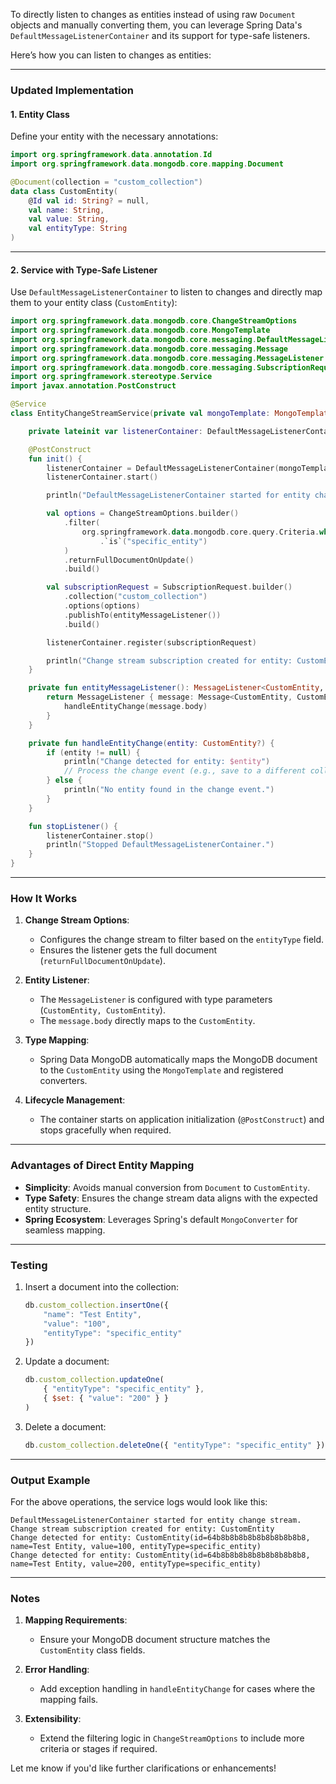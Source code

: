 To directly listen to changes as entities instead of using raw `Document` objects and manually converting them, you can leverage Spring Data's `DefaultMessageListenerContainer` and its support for type-safe listeners.

Here’s how you can listen to changes as entities:

---

### **Updated Implementation**

#### 1. **Entity Class**

Define your entity with the necessary annotations:

```kotlin
import org.springframework.data.annotation.Id
import org.springframework.data.mongodb.core.mapping.Document

@Document(collection = "custom_collection")
data class CustomEntity(
    @Id val id: String? = null,
    val name: String,
    val value: String,
    val entityType: String
)
```

---

#### 2. **Service with Type-Safe Listener**

Use `DefaultMessageListenerContainer` to listen to changes and directly map them to your entity class (`CustomEntity`):

```kotlin
import org.springframework.data.mongodb.core.ChangeStreamOptions
import org.springframework.data.mongodb.core.MongoTemplate
import org.springframework.data.mongodb.core.messaging.DefaultMessageListenerContainer
import org.springframework.data.mongodb.core.messaging.Message
import org.springframework.data.mongodb.core.messaging.MessageListener
import org.springframework.data.mongodb.core.messaging.SubscriptionRequest
import org.springframework.stereotype.Service
import javax.annotation.PostConstruct

@Service
class EntityChangeStreamService(private val mongoTemplate: MongoTemplate) {

    private lateinit var listenerContainer: DefaultMessageListenerContainer

    @PostConstruct
    fun init() {
        listenerContainer = DefaultMessageListenerContainer(mongoTemplate)
        listenerContainer.start()

        println("DefaultMessageListenerContainer started for entity change stream.")

        val options = ChangeStreamOptions.builder()
            .filter(
                org.springframework.data.mongodb.core.query.Criteria.where("fullDocument.entityType")
                    .`is`("specific_entity")
            )
            .returnFullDocumentOnUpdate()
            .build()

        val subscriptionRequest = SubscriptionRequest.builder()
            .collection("custom_collection")
            .options(options)
            .publishTo(entityMessageListener())
            .build()

        listenerContainer.register(subscriptionRequest)

        println("Change stream subscription created for entity: CustomEntity")
    }

    private fun entityMessageListener(): MessageListener<CustomEntity, CustomEntity> {
        return MessageListener { message: Message<CustomEntity, CustomEntity> ->
            handleEntityChange(message.body)
        }
    }

    private fun handleEntityChange(entity: CustomEntity?) {
        if (entity != null) {
            println("Change detected for entity: $entity")
            // Process the change event (e.g., save to a different collection, trigger downstream processing, etc.)
        } else {
            println("No entity found in the change event.")
        }
    }

    fun stopListener() {
        listenerContainer.stop()
        println("Stopped DefaultMessageListenerContainer.")
    }
}
```

---

### **How It Works**

1. **Change Stream Options**:
   - Configures the change stream to filter based on the `entityType` field.
   - Ensures the listener gets the full document (`returnFullDocumentOnUpdate`).

2. **Entity Listener**:
   - The `MessageListener` is configured with type parameters (`CustomEntity, CustomEntity`).
   - The `message.body` directly maps to the `CustomEntity`.

3. **Type Mapping**:
   - Spring Data MongoDB automatically maps the MongoDB document to the `CustomEntity` using the `MongoTemplate` and registered converters.

4. **Lifecycle Management**:
   - The container starts on application initialization (`@PostConstruct`) and stops gracefully when required.

---

### **Advantages of Direct Entity Mapping**

- **Simplicity**: Avoids manual conversion from `Document` to `CustomEntity`.
- **Type Safety**: Ensures the change stream data aligns with the expected entity structure.
- **Spring Ecosystem**: Leverages Spring's default `MongoConverter` for seamless mapping.

---

### **Testing**

1. Insert a document into the collection:
   ```javascript
   db.custom_collection.insertOne({
       "name": "Test Entity",
       "value": "100",
       "entityType": "specific_entity"
   })
   ```

2. Update a document:
   ```javascript
   db.custom_collection.updateOne(
       { "entityType": "specific_entity" },
       { $set: { "value": "200" } }
   )
   ```

3. Delete a document:
   ```javascript
   db.custom_collection.deleteOne({ "entityType": "specific_entity" })
   ```

---

### **Output Example**

For the above operations, the service logs would look like this:

```
DefaultMessageListenerContainer started for entity change stream.
Change stream subscription created for entity: CustomEntity
Change detected for entity: CustomEntity(id=64b8b8b8b8b8b8b8b8b8b8, name=Test Entity, value=100, entityType=specific_entity)
Change detected for entity: CustomEntity(id=64b8b8b8b8b8b8b8b8b8b8, name=Test Entity, value=200, entityType=specific_entity)
```

---

### **Notes**

1. **Mapping Requirements**:
   - Ensure your MongoDB document structure matches the `CustomEntity` class fields.

2. **Error Handling**:
   - Add exception handling in `handleEntityChange` for cases where the mapping fails.

3. **Extensibility**:
   - Extend the filtering logic in `ChangeStreamOptions` to include more criteria or stages if required.

Let me know if you'd like further clarifications or enhancements!
